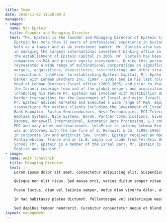 ```yaml
---
title: Team
date: 2016-11-02 11:28:00 Z
managers:
- image: 
  name: Nir Epstein
  title: Founder and Managing Director
  text: "Mr. Epstein is the founder and Managing Director of Epstein Capital. Mr.
    Epstein has more than 17 years of professional experience in business advisory
    both as a lawyer and as an investment banker. Mr. Epstein also has experience
    in managing the largest international investment banking office in Israel. \n\nSince
    the establishment of Epstein Capital in 2005, Mr. Epstein has been advising international
    companies on M&A and private equity investments. During this period Mr. Epstein
    represented a wide range of multinational corporations on significant investments,
    mergers, acquisitions, divestitures, restructurings and other strategic corporate
    transactions. \n\nPrior to establishing Epstein Capital, Mr. Epstein was an investment
    banker with Lehman Brothers Inc. (1997 - 2005) and in his last role served as
    Head of Lehman Brothers Israel office (2003-2005) and prior to that a member of
    the Israeli coverage team and of the global mergers and acquisitions group (1997-2003).
    \n\nDuring his tenure Mr. Epstein was involved with multibillion dollar cross
    border transactions for the Government of Israel and major Israeli corporations.
    Mr. Epstein advised marketed and executed a wide range of M&A, equity and debt
    transactions for various clients including the Government of Israel, Bank Leumi,
    Bank Hapoalim, Saifun Semiconductors, Ness Technologies, ECI Telecom, MIND CTI,
    Emblaze Systems, Nice Systems, Barak, Partner Communications, Given Imaging, Groupe
    Danone, Honeywell International, Automatic Data Processing, L-3 communications,
    EMC and many other multinationals. \n\nPrior to joining Lehman Brothers Mr. Epstein
    was an attorney with the law firm of S. Horowitz & Co. (1993-1996), specializing
    in corporate law and antitrust law. \n\nMr. Epstein received an MBA from INSEAD
    Fontainebleau, France and an LL.B. magna cum laude from Tel-Aviv University Law
    School (Mr. Epstein is a member of the Israel Bar). Mr. Epstein is fluent in Hebrew,
    English and Spanish."
- image: 
  name: Amit Tchetchik
  title: Managing Director
  text: |-
    Lorem ipsum dolor sit amet, consectetur adipiscing elit. Suspendisse elementum diam arcu, eget malesuada diam scelerisque quis. Nam vehicula justo hendrerit, posuere tellus ut, ornare est. Mauris vulputate mi porta libero rhoncus congue. Etiam nec nibh in mauris malesuada fermentum. Nam tincidunt porta turpis, in vehicula nunc consectetur id. Phasellus maximus nulla et libero faucibus, in faucibus odio tempus. Aliquam erat volutpat. Vestibulum eleifend eu risus vel placerat. Maecenas ex nulla, tempus quis dapibus nec, convallis eget metus. Donec blandit aliquet metus imperdiet euismod. Curabitur odio dolor, semper sit amet tempus in, posuere ac nulla. In et neque vitae neque porta venenatis. Aliquam ac fringilla arcu. Pellentesque ac erat luctus, accumsan ex id, vehicula diam. Mauris eu dolor arcu. Sed at neque ultrices, molestie est id, aliquam mauris.

    Quisque non elit risus. Sed massa orci, varius dictum semper vitae, molestie ac tellus. Sed fermentum velit est, id consectetur quam scelerisque ac. Nulla egestas imperdiet ante a semper. Aliquam porta consectetur feugiat. Aenean convallis nunc sit amet quam accumsan, eu consequat diam tristique. Vivamus semper neque nisl. Mauris metus sapien, posuere in nunc nec, aliquam efficitur ex.

    Fusce luctus, diam vel lacinia semper, metus diam viverra dolor, ut suscipit tortor ipsum eget velit. Nunc ac justo id enim sagittis tempor ut ut magna. Suspendisse potenti. Ut posuere rutrum metus, sed iaculis est venenatis et. Ut at ullamcorper dolor. Nulla ultrices velit nec tempor commodo. Quisque pellentesque viverra justo quis vehicula. Mauris lacinia sollicitudin congue. Vestibulum lacinia maximus quam fringilla sodales. Integer ex nunc, pharetra sed cursus non, mollis vel ipsum. Aenean tincidunt facilisis urna, at viverra diam imperdiet vitae. Sed finibus ipsum ligula, non suscipit magna lacinia vitae. Nullam enim purus, placerat at nulla eget, euismod porttitor urna.

    In hac habitasse platea dictumst. Pellentesque vel scelerisque massa, eu tincidunt ex. Aliquam at leo eu enim maximus vehicula sed vitae felis. Duis volutpat lorem a lectus vulputate gravida. Aenean volutpat turpis ac ante blandit, vel imperdiet elit hendrerit. Donec quis dignissim neque, vel sodales ante. Fusce ac rhoncus libero. Sed rutrum convallis massa, a cursus magna molestie id.

    Sed dapibus tempor hendrerit. Curabitur consectetur neque et blandit ornare. Lorem ipsum dolor sit amet, consectetur adipiscing elit. Sed vel ligula purus. Praesent nec lobortis ex. Donec eget lectus libero. Proin pellentesque nibh eget pellentesque aliquam. Mauris pharetra tempus lorem, at pellentesque nibh congue id. Maecenas vitae auctor lacus. Vestibulum et lectus suscipit, efficitur diam a, finibus leo. Morbi ac sollicitudin lorem. Nunc cursus faucibus sem at luctus. Nunc faucibus orci vel malesuada condimentum. Sed tincidunt nulla non molestie lobortis.
layout: management
---
```


